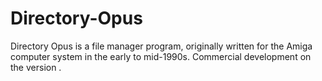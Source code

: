 # Directory-Opus
Directory Opus is a file manager program, originally written for the Amiga computer system in the early to mid-1990s. Commercial development on the version .
